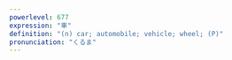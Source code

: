 ```yaml
---
powerlevel: 677
expression: "車"
definition: "(n) car; automobile; vehicle; wheel; (P)"
pronunciation: "くるま"
---
```

